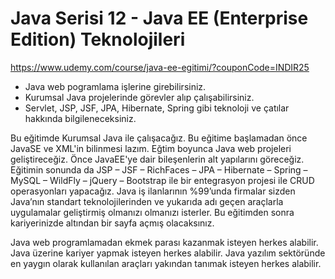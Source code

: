 # Java Serisi 12 - Java EE (Enterprise Edition) Teknolojileri

https://www.udemy.com/course/java-ee-egitimi/?couponCode=INDIR25

- Java web pogramlama işlerine girebilirsiniz.
- Kurumsal Java projelerinde görevler alıp çalışabilirsiniz.
- Servlet, JSP, JSF, JPA, Hibernate, Spring gibi teknoloji ve çatılar hakkında bilgileneceksiniz.

Bu eğitimde Kurumsal Java ile çalışacağız. Bu eğitime başlamadan önce JavaSE ve XML'in bilinmesi lazım. Eğtim boyunca Java web projeleri geliştireceğiz. Önce JavaEE'ye dair bileşenlerin alt yapılarını göreceğiz. Eğitimin sonunda da JSP – JSF – RichFaces – JPA – Hibernate – Spring – MySQL – WildFly – jQuery – Bootstrap ile bir entegrasyon projesi ile CRUD operasyonları yapacağız. Java iş ilanlarının %99’unda firmalar sizden Java’nın standart teknolojilerinden ve yukarıda adı geçen araçlarla uygulamalar geliştirmiş olmanızı olmanızı isterler. Bu eğitimden sonra kariyerinizde altından bir sayfa açmış olacaksınız.


Java web programlamadan ekmek parası kazanmak isteyen herkes alabilir.
Java üzerine kariyer yapmak isteyen herkes alabilir.
Java yazılım sektöründe en yaygın olarak kullanılan araçları yakından tanımak isteyen herkes alabilir.
